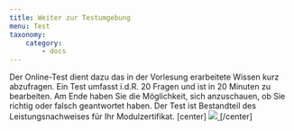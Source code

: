 ```yaml
---
title: Weiter zur Testumgebung
menu: Test
taxonomy:
    category:
        - docs
---
```

Der Online-Test dient dazu das in der Vorlesung erarbeitete Wissen kurz abzufragen. Ein Test umfasst i.d.R. 20 Fragen und ist in 20 Minuten zu bearbeiten. Am Ende haben Sie die Möglichkeit, sich anzuschauen, ob Sie richtig oder falsch geantwortet haben. Der Test ist Bestandteil des Leistungsnachweises für Ihr Modulzertifikat.
[center]
<a href="https://ilias.opengeoedu.de/ilias/goto.php?target=tst_133&client_id=opengeoedu" markdown="1" target="_blank">
![](/images/test.png?resize=200,200)
</a>
[/center]
